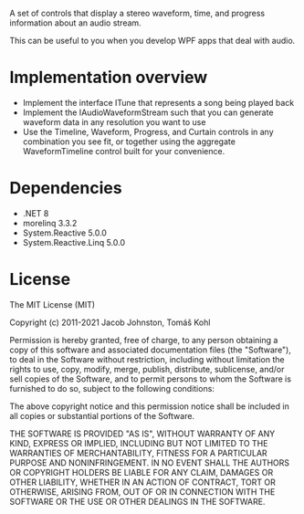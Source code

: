 ﻿A set of controls that display a stereo waveform, time, and progress information about an audio stream.

This can be useful to you when you develop WPF apps that deal with audio.

# Implementation overview
* Implement the interface ITune that represents a song being played back
* Implement the IAudioWaveformStream such that you can generate waveform data in any resolution you want to use
* Use the Timeline, Waveform, Progress, and Curtain controls in any combination you see fit, or together using the aggregate
WaveformTimeline control built for your convenience.

# Dependencies
* .NET 8
* morelinq 3.3.2
* System.Reactive 5.0.0
* System.Reactive.Linq 5.0.0

# License
The MIT License (MIT)

Copyright (c) 2011-2021 Jacob Johnston, Tomáš Kohl

Permission is hereby granted, free of charge, to any person obtaining a copy
of this software and associated documentation files (the "Software"), to deal
in the Software without restriction, including without limitation the rights
to use, copy, modify, merge, publish, distribute, sublicense, and/or sell
copies of the Software, and to permit persons to whom the Software is
furnished to do so, subject to the following conditions:

The above copyright notice and this permission notice shall be included in all
copies or substantial portions of the Software.

THE SOFTWARE IS PROVIDED "AS IS", WITHOUT WARRANTY OF ANY KIND, EXPRESS OR
IMPLIED, INCLUDING BUT NOT LIMITED TO THE WARRANTIES OF MERCHANTABILITY,
FITNESS FOR A PARTICULAR PURPOSE AND NONINFRINGEMENT. IN NO EVENT SHALL THE
AUTHORS OR COPYRIGHT HOLDERS BE LIABLE FOR ANY CLAIM, DAMAGES OR OTHER
LIABILITY, WHETHER IN AN ACTION OF CONTRACT, TORT OR OTHERWISE, ARISING FROM,
OUT OF OR IN CONNECTION WITH THE SOFTWARE OR THE USE OR OTHER DEALINGS IN THE
SOFTWARE.
